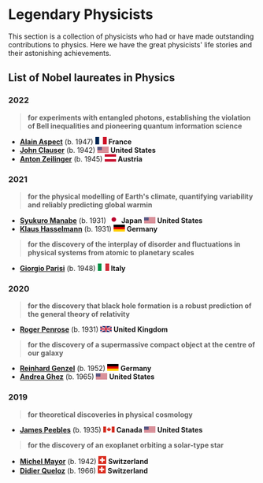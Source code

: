 # Legendary Physicists

This section is a collection of physicists who had or have made outstanding contributions to physics. Here we have the great physicists' life stories and their astonishing achievements.

## **List of Nobel laureates in Physics**

### **2022** 

>  **for experiments with entangled photons, establishing the violation of Bell inequalities and pioneering quantum information science**

   - [**Alain Aspect**](https://en.wikipedia.org/wiki/Alain_Aspect) (b. 1947)        ![Nationality](/images/Flag_of_France.svg.png)  **France** 
   - [**John Clauser**](https://en.wikipedia.org/wiki/John_Clauser) (b. 1942)        ![Nationality](/images/23px-Flag_of_the_United_States.svg.png)  **United States**
   - [**Anton Zeilinger**](https://en.wikipedia.org/wiki/Anton_Zeilinger) (b. 1945)     ![Nationality](/images/Flag_of_Austria.svg.png)  **Austria**
   
### **2021** 

>  **for the physical modelling of Earth's climate, quantifying variability and reliably predicting global warmin**

   - [**Syukuro Manabe**](https://en.wikipedia.org/wiki/Syukuro_Manabe) (b. 1931)        ![Nationality](/images/Flag_of_Japan.svg.png)  **Japan** ![FisicalLab](/images/23px-Flag_of_the_United_States.svg.png) **United States**
   - [**Klaus Hasselmann**](https://en.wikipedia.org/wiki/Klaus_Hasselmann) (b. 1931)        ![Nationality](/images/23px-Flag_of_Germany.svg.png)  **Germany**

>  **for the discovery of the interplay of disorder and fluctuations in physical systems from atomic to planetary scales**

   - [**Giorgio Parisi**](https://en.wikipedia.org/wiki/Giorgio_Parisi) (b. 1948)     ![Nationality](/images/Flag_of_Italy.svg.png)  **Italy**

### **2020** 

>  **for the discovery that black hole formation is a robust prediction of the general theory of relativity**

   - [**Roger Penrose**](https://en.wikipedia.org/wiki/Roger_Penrose) (b. 1931)        ![Nationality](/images/Flag_of_the_United_Kingdom.svg.png)  **United Kingdom**
   
>  **for the discovery of a supermassive compact object at the centre of our galaxy**

   - [**Reinhard Genzel**](https://en.wikipedia.org/wiki/Reinhard_Genzel) (b. 1952)     ![Nationality](/images/23px-Flag_of_Germany.svg.png)  **Germany**
   - [**Andrea Ghez**](https://en.wikipedia.org/wiki/Andrea_M._Ghez) (b. 1965)        ![Nationality](/images/23px-Flag_of_the_United_States.svg.png) **United States**

### **2019** 

>  **for theoretical discoveries in physical cosmology**

   - [**James Peebles**](https://en.wikipedia.org/wiki/Jim_Peebles) (b. 1935)        ![Nationality](/images/Flag_of_Canada_(Pantone).svg.png)  **Canada** ![FisicalLab](/images/23px-Flag_of_the_United_States.svg.png) **United States**
   
>  **for the discovery of an exoplanet orbiting a solar-type star**

   - [**Michel Mayor**](https://en.wikipedia.org/wiki/Michel_Mayor) (b. 1942)     ![Nationality](/images/Flag_of_Switzerland_(Pantone).svg.png)  **Switzerland**
   - [**Didier Queloz**](https://en.wikipedia.org/wiki/Didier_P._Queloz) (b. 1966)        ![Nationality](/images/Flag_of_Switzerland_(Pantone).svg.png) **Switzerland**
